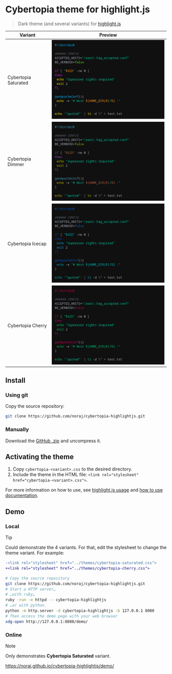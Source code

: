 # Cybertopia theme for highlight.js

> Dark theme (and several variants) for [highlight.js](https://highlightjs.org/)

Variant | Preview
--- | ---
Cybertopia Saturated | ![saturated](assets/cybertopia-saturated.png)
Cybertopia Dimmer | ![dimmer](assets/cybertopia-dimmer.png)
Cybertopia Icecap | ![icecap](assets/cybertopia-icecap.png)
Cybertopia Cherry | ![cherry](assets/cybertopia-cherry.png)

## Install

### Using git

Copy the source repository:

```zsh
git clone https://github.com/noraj/cybertopia-highlightjs.git
```

### Manually

Download the [GitHub .zip](https://github.com/noraj/cybertopia-highlightjs/archive/master.zip) and uncompress it.

## Activating the theme

1. Copy `cybertopia-<variant>.css` to the desired directory.
2. Include the theme in the HTML file: `<link rel="stylesheet" href="cybertopia-<variant>.css">`.

For more information on how to use, see [highlight.js usage](https://highlightjs.org/#usage) and [how to use documentation](https://highlightjs.readthedocs.io/en/latest/readme.html#basic-usage).

## Demo

### Local

> [!TIP]
> Could demonstrate the 4 variants.
> For that, edit the stylesheet to change the theme variant.
> For example:
>
> ```diff
> -<link rel="stylesheet" href="../themes/cybertopia-saturated.css">
> +<link rel="stylesheet" href="../themes/cybertopia-cherry.css">
> ```

```zsh
# Copy the source repository
git clone https://github.com/noraj/cybertopia-highlightjs.git
# Start a HTTP server…
# …with ruby…
ruby -run -e httpd -- cybertopia-highlightjs
# …or with python.
python -m http.server -d cybertopia-highlightjs -b 127.0.0.1 8080
# Then access the demo page with your web browser
xdg-open http://127.0.0.1:8080/demo/
```

### Online

> [!NOTE]
> Only demonstrates **Cybertopia Saturated** variant.

https://noraj.github.io/cybertopia-highlightjs/demo/